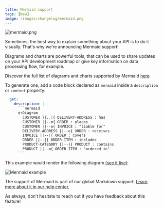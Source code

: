 ```yaml
---
title: Mermaid support 
tags: [New]
image: /images/changelog/mermaid.png
---
```


![mermaid.png](/images/changelog/mermaid.png)

Sometimes, the best way to explain something about your API is to do it visually. That's why we're announcing Mermaid support!

Diagrams and charts are powerful tools, that can be used to share updates on your API development roadmap or give key information on data processing flow, for example. 

Discover the full list of diagrams and charts supported by Mermaid [here](https://mermaid.js.org/syntax/flowchart.html).

To generate one, add a code block declared as `mermaid` inside a `description` or `content` property:

```yaml
  get:
    description: |
      ```mermaid
      erDiagram
        CUSTOMER }|..|{ DELIVERY-ADDRESS : has
        CUSTOMER ||--o{ ORDER : places
        CUSTOMER ||--o{ INVOICE : "liable for"
        DELIVERY-ADDRESS ||--o{ ORDER : receives
        INVOICE ||--|{ ORDER : covers
        ORDER ||--|{ ORDER-ITEM : includes
        PRODUCT-CATEGORY ||--|{ PRODUCT : contains
        PRODUCT ||--o{ ORDER-ITEM : "ordered in"
      ```
```
This example would render the following diagram [(see it live)](https://bump.sh/demo/doc/mermaid-demo/operation/operation-get-booking-parameter):

![Mermaid example](/images/changelog/mermaid-diagram.png)


The support of Mermaid is part of our global Markdown support. [Learn more about it in our help center.](https://docs.bump.sh/help/documentation-experience/markdown-support/)

As always, don't hesitate to reach out if you have feedback about this feature!

